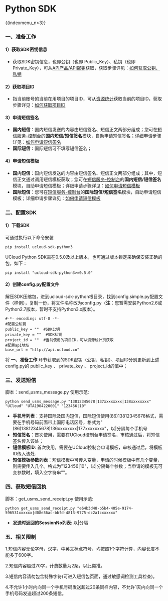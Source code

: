 # Python SDK

{{indexmenu_n>3}}



### 一、准备工作

#### 1）获取SDK密钥信息

  - 获取SDK密钥信息，也即公钥（也即 Public\_Key）、私钥（也即
    Private\_Key），可从[API产品/API密钥](https://console.ucloud.cn/uapi/apikey)获取，获取步骤详见：[如何获取公钥、私钥](/management_monitor/usms/faq/1109#1.如何获取SDK密钥)

#### 2）获取项目ID

  - 指当前账号的当前在用项目的项目ID，可从[资源统计](https://console.ucloud.cn/dashboard)获取当前的项目ID，获取步骤详见：[如何获取项目ID](/management_monitor/usms/faq/1109#2.如何获取%20项目ID)

#### 3）申请短信签名

  - **国内短信**：国内短信发送的内容由短信签名、短信正文两部分组成；您可在[短信服务-控制台](https://console.ucloud.cn/usms)的**国内短信/短信签名**模块，自助申请短信签名；详细申请步骤详见：[如何申请短信签名](/management_monitor/usms/guide/5003/303#二、自助申请短信签名)
  - **国际短信**：国际短信可不填写短信签名；

#### 4）申请短信模板

  - **国内短信**：国内短信发送的内容由短信签名、短信正文两部分组成；其中，短信正文通过调用短信模板获取；您可在[短信服务-控制台](https://console.ucloud.cn/usms)的**国内短信/短信签名**模块，自助申请短信模板；详细申请步骤详见：[如何申请短信模板](/management_monitor/usms/guide/5003/305#二、自助申请短信模板)
  - **国际短信**：您可在[短信服务-控制台](https://console.ucloud.cn/usms)的**国际短信/短信签名**模块，自助申请短信模板；详细申请步骤详见：[如何申请短信模板](/management_monitor/usms/guide/5005/305#二、自助申请短信模板)

### 二、配置SDK

#### 1）下载SDK

可通过执行以下命令安装 

```
pip install ucloud-sdk-python3
```

UCloud Python SDK需在0.5.0及以上版本，也可通过版本锁定来确保安装正确的包，如下：

```
pip install "ucloud-sdk-python3>=0.5.0"
```



#### 2）创建config.py配置文件

解压SDK压缩包，进到ucloud-sdk-python根目录，找到config.simple.py配置文件（样例），复制一份，将文件名称改为config.py（**注**：您暂需安装Python2.6或Python2.7版本，暂时不支持Python3.x版本）。

    #-*- encoding: utf-8 -*-
    #配置公私钥
    public_key = ""  #SDK公钥
    private_key = ""  #SDK私钥
    project_id = ""  #当前使用的项目ID，可从资源统计页获取
    #配置api地址
    base_url = "http://api.ucloud.cn"

将 **一、准备工作** 环节获取到的SDK密钥（公钥、私钥）、项目ID分别更新到上述config.py的 public\_key 、
private\_key 、 project\_id的值中；

### 三、发送短信

脚本：send\_usms\_message.py 使用示范:

    python send_usms_message.py "13812345678|137xxxxxxxx|138xxxxxxxx" "UCloud" "UTA1904220001" "123456|10" 

  - **手机号列表**：支持国际及国内短信，国际短信使用(86)13812345678格式，需要在手机号码前面带上国际电话区号，格式为"(86)13812345678|136xxxxxxxx|177xxxxxxxx"，以|分隔每个手机号
  - **短信签名**：首次使用，需要在UCloud控制台申请签名，审核通过后，将短信签名传入该处；
  - **短信模板ID**: 首次使用，需要在UCloud控制台申请模板，审核通过后，将模板ID传入该处.
  - **短信模板参数列表**：短信模板中可传入变量，申请的时候模板中有几个变量，则需要传入几个。格式为"123456|10"，以|分隔每个参数；当申请的模板无可变参数时，填入空字符串""。

### 四、获取短信回执

脚本：get\_usms\_send\_receipt.py 使用示范:

    python get_usms_send_receipt.py "e64b3d48-b5b4-405e-9174-596531xxxxxx|d08e36ac-bbfd-4813-9775-dc2a1cxxxxxx"

  - **发送时返回的SessionNo列表**: 以|分隔

### 五、相关限制

1.短信内容无论字母，汉字，中英文标点符号，均按照1个字符计算，内容长度不能多于600字。

2.短信内容超过70字，计费数量为2条，以此类推。

3.短信内容请勿包含特殊字符(可进入短信包页面，通过敏感词检测工具检查)。

4.不允许1小时内向同一个手机号码发送超过20条同样内容，不允许1天内向同一个手机号码发送超过200条短信。
